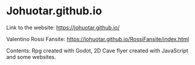 # Johuotar.github.io

Link to the website:
https://johuotar.github.io/

Valentino Rossi Fansite:
https://johuotar.github.io/RossiFansite/index.html

Contents:
Rpg created with Godot, 2D Cave flyer created with JavaScript and some websites.
